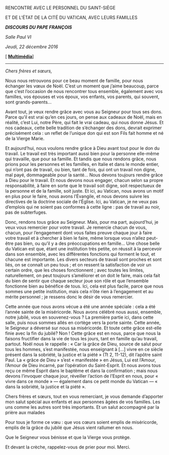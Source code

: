 RENCONTRE AVEC LE PERSONNEL DU SAINT-SIÈGE

ET DE L'ÉTAT DE LA CITÉ DU VATICAN, AVEC LEURS FAMILLES

***DISCOURS DU PAPE FRANÇOIS***

*Salle Paul VI*

*Jeudi, 22 décembre 2016*

[ **[Multimédia](http://w2.vatican.va/content/francesco/it/events/event.dir.html/content/vaticanevents/it/2016/12/22/dipendenti-vaticani.html)**]

* * *

*Chers frères et sœurs,*

Nous nous retrouvons pour ce beau moment de famille, pour nous échanger les vœux de Noël. C’est un moment que j’aime beaucoup, parce que c’est l’occasion de nous rencontrer tous ensemble, également avec vos familles, vos épouses et vos époux, vos enfants, vos parents, qui souvent, sont grands-parents...

Avant tout, je veux rendre grâce avec vous au Seigneur pour tous ses dons. Parce qu’il est vrai qu’en ces jours, on pense aux cadeaux de Noël, mais en réalité, c’est Lui, notre Père, qui fait le vrai cadeau, qui nous donne Jésus. Et nos cadeaux, cette belle tradition de s’échanger des dons, devrait exprimer précisément cela : un reflet de l’unique don qui est son Fils fait homme et né de la Vierge Marie.

Et aujourd’hui, nous voulons rendre grâce à Dieu avant tout pour le don du travail. Le travail est très important aussi bien pour la personne elle-même qui travaille, que pour sa famille. Et tandis que nous rendons grâce, nous prions pour les personnes et les familles, en Italie et dans le monde entier, qui n’ont pas de travail, ou bien, tant de fois, qui ont un travail non digne, mal payé, dommageable pour la santé... Nous devons toujours rendre grâce à Dieu pour le travail. Et nous devons nous engager, chacun selon sa propre responsabilité, à faire en sorte que le travail soit digne, soit respectueux de la personne et de la famille, soit juste. Et ici, au Vatican, nous avons un motif en plus pour le faire, nous avons l’Évangile, et nous devons suivre les directives de la doctrine sociale de l’Église. Ici, au Vatican, je ne veux pas d’emplois qui ne soient pas conformes à cette ligne : pas de travail au noir, pas de subterfuges.

Donc, rendons tous grâce au Seigneur. Mais, pour ma part, aujourd’hui, je veux vous remercier pour votre travail. Je remercie chacun de vous, chacun, pour l’engagement dont vous faites preuve chaque jour à faire votre travail et à chercher à bien le faire, même lorsque vous n’allez peut-être pas bien, ou qu’il y a des préoccupations en famille... Une chose belle du Vatican est que, étant une institution très petite, on réussit à la percevoir dans son ensemble, avec les différentes fonctions qui forment le tout, et chacune est importante. Les divers secteurs de travail sont proches et sont liés, on se connaît un peu tous ; et on ressent la satisfaction de voir un certain ordre, que les choses fonctionnent ; avec toutes les limites, naturellement, on peut toujours s’améliorer et on doit le faire, mais cela fait du bien de sentir que chaque secteur joue son rôle et que l’ensemble fonctionne bien au bénéfice de tous. Ici, cela est plus facile, parce que nous sommes une petite institution, mais cela n’ôte rien à l’engagement et au mérite personnel ; je ressens donc le désir de vous remercier.

Cette année que nous avons vécue a été une année spéciale : cela a été l’année sainte de la miséricorde. Nous avons célébré nous aussi, ensemble, notre jubilé, vous en souvenez-vous ? La première partie ici, dans cette salle, puis nous sommes allés en cortège vers la porte sainte. Cette année, le Seigneur a déversé sur nous sa miséricorde. Et toute cette grâce est-elle finie avec la fin du jubilé? Non ! Cette grâce est en nous, parce que nous la faisons fructifier dans la vie de tous les jours, tant en famille qu’au travail, partout. Noël nous le rappelle : « Car la grâce de Dieu, source de salut pour tous les hommes, s’est manifestée, nous enseignant à [...] vivre en ce siècle présent dans la sobriété, la justice et la piété » (Tt 2, 11-12), dit l’apôtre saint Paul. La « grâce de Dieu » s’est « manifestée » en Jésus, Lui est l’Amour, l’Amour de Dieu incarné, par l’opération du Saint-Esprit. Et nous avons tous reçu ce même Esprit dans le baptême et dans la confirmation ; mais nous devons l’invoquer chaque jour, réveiller l’action de l’Esprit en nous, pour « vivre dans ce monde » — également dans ce petit monde du Vatican — « dans la sobriété, la justice et la piété ».

Chers frères et sœurs, tout en vous remerciant, je vous demande d’apporter mon salut spécial aux enfants et aux personnes âgées de vos familles. Les uns comme les autres sont très importants. Et un salut accompagné par la prière aux malades

Pour tous je forme ce vœu : que vos cœurs soient emplis de miséricorde, emplis de la grâce du jubilé que Jésus vient rallumer en nous.

Que le Seigneur vous bénisse et que la Vierge vous protège.

Et devant la crèche, rappelez-vous de prier pour moi. Merci.
